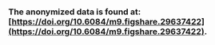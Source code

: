 ### The anonymized data is found at: [https://doi.org/10.6084/m9.figshare.29637422](https://doi.org/10.6084/m9.figshare.29637422).

